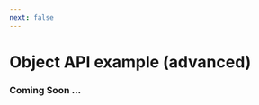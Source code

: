 ```yaml
---
next: false
---
```


# Object API example (advanced)

### Coming Soon ...

<!-- <Example name="object-api/advanced" /> -->
